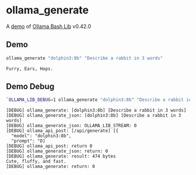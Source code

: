 # ollama_generate

A [demo](../README.md#demos) of [Ollama Bash Lib](https://github.com/attogram/ollama-bash-lib) v0.42.0

## Demo

```bash
ollama_generate "dolphin3:8b" "Describe a rabbit in 3 words"
```
```
Furry, Ears, Hops.
```

## Demo Debug

```bash
`OLLAMA_LIB_DEBUG=1 ollama_generate "dolphin3:8b" "Describe a rabbit in 3 words"`
```
```
[DEBUG] ollama_generate: [dolphin3:8b] [Describe a rabbit in 3 words]
[DEBUG] ollama_generate_json: [dolphin3:8b] [Describe a rabbit in 3 words]
[DEBUG] ollama_generate_json: OLLAMA_LIB_STREAM: 0
[DEBUG] ollama_api_post: [/api/generate] [{
  "model": "dolphin3:8b",
  "prompt": "D]
[DEBUG] ollama_api_post: return 0
[DEBUG] ollama_generate_json: return: 0
[DEBUG] ollama_generate: result: 474 bytes
Cute, fluffy, and fast.
[DEBUG] ollama_generate: return: 0
```
